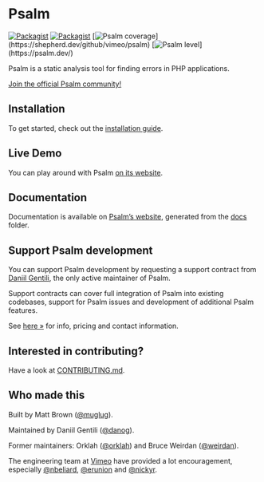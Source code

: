 <h1>Psalm</h1>

[![Packagist](https://img.shields.io/packagist/v/vimeo/psalm.svg)](https://packagist.org/packages/vimeo/psalm)
[![Packagist](https://img.shields.io/packagist/dt/vimeo/psalm.svg)](https://packagist.org/packages/vimeo/psalm)
[![Psalm coverage](https://shepherd.dev/github/vimeo/psalm/coverage.svg?)](https://shepherd.dev/github/vimeo/psalm)
[![Psalm level](https://shepherd.dev/github/vimeo/psalm/level.svg?)](https://psalm.dev/)

Psalm is a static analysis tool for finding errors in PHP applications.

[Join the official Psalm community!](https://t.me/psalmphp_community)

## Installation

To get started, check out the [installation guide](docs/running_psalm/installation.md).

## Live Demo

You can play around with Psalm [on its website](https://psalm.dev/).

## Documentation

Documentation is available on [Psalm’s website](https://psalm.dev/docs), generated from the [docs](https://github.com/vimeo/psalm/blob/master/docs) folder.

## Support Psalm development

You can support Psalm development by requesting a support contract from [Daniil Gentili](https://daniil.it), the only active maintainer of Psalm.  

Support contracts can cover full integration of Psalm into existing codebases, support for Psalm issues and development of additional Psalm features.  

See [here &raquo;](https://daniil.it) for info, pricing and contact information.  

## Interested in contributing?

Have a look at [CONTRIBUTING.md](CONTRIBUTING.md).

## Who made this

Built by Matt Brown ([@muglug](https://github.com/muglug)).

Maintained by Daniil Gentili ([@danog](https://github.com/danog)).

Former maintainers: Orklah ([@orklah](https://github.com/orklah)) and Bruce Weirdan ([@weirdan](https://github.com/weirdan)).

The engineering team at [Vimeo](https://github.com/vimeo) have provided a lot encouragement, especially [@nbeliard](https://github.com/nbeliard), [@erunion](https://github.com/erunion) and [@nickyr](https://github.com/nickyr).
